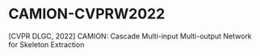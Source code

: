 # CAMION-CVPRW2022
[CVPR DLGC, 2022] CAMION: Cascade Multi-input Multi-output Network for Skeleton Extraction
